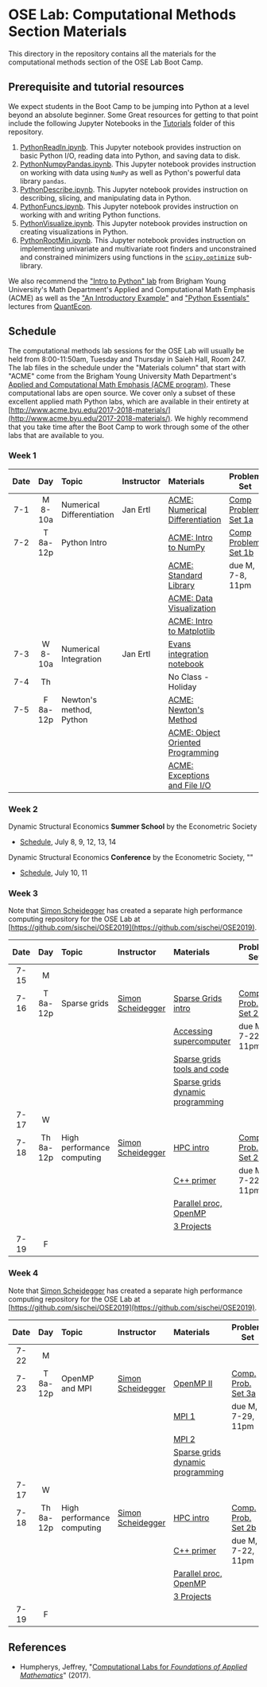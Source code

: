 # OSE Lab: Computational Methods Section Materials

This directory in the repository contains all the materials for the computational methods section of the OSE Lab Boot Camp.


## Prerequisite and tutorial resources

We expect students in the Boot Camp to be jumping into Python at a level beyond an absolute beginner. Some Great resources for getting to that point include the following Jupyter Notebooks in the [Tutorials](https://github.com/OpenSourceEcon/BootCamp2019/tree/master/Tutorials) folder of this repository.

1. [PythonReadIn.ipynb](https://github.com/OpenSourceEcon/BootCamp2019/blob/master/Tutorials/PythonReadIn.ipynb). This Jupyter notebook provides instruction on basic Python I/O, reading data into Python, and saving data to disk.
2. [PythonNumpyPandas.ipynb](https://github.com/OpenSourceEcon/BootCamp2019/blob/master/Tutorials/PythonNumpyPandas.ipynb). This Jupyter notebook provides instruction on working with data using `NumPy` as well as Python's powerful data library `pandas`.
3. [PythonDescribe.ipynb](https://github.com/OpenSourceEcon/BootCamp2019/blob/master/Tutorials/PythonDescribe.ipynb). This Jupyter notebook provides instruction on describing, slicing, and manipulating data in Python.
4. [PythonFuncs.ipynb](https://github.com/OpenSourceEcon/BootCamp2019/blob/master/Tutorials/PythonFuncs.ipynb). This Jupyter notebook provides instruction on working with and writing Python functions.
5. [PythonVisualize.ipynb](https://github.com/OpenSourceEcon/BootCamp2019/blob/master/Tutorials/PythonVisualize.ipynb). This Jupyter notebook provides instruction on creating visualizations in Python.
6. [PythonRootMin.ipynb](https://github.com/OpenSourceEcon/BootCamp2019/blob/master/Tutorials/PythonRootMin.ipynb). This Jupyter notebook provides instruction on implementing univariate and multivariate root finders and unconstrained and constrained minimizers using functions in the [`scipy.optimize`](https://docs.scipy.org/doc/scipy/reference/optimize.html) sub-library.

We also recommend the ["Intro to Python" lab](http://www.acme.byu.edu/wp-content/uploads/2017/08/PythonIntro.pdf) from Brigham Young University's Math Department's Applied and Computational Math Emphasis (ACME) as well as the ["An Introductory Example"](https://lectures.quantecon.org/py/python_by_example.html) and ["Python Essentials"](https://lectures.quantecon.org/py/python_essentials.html) lectures from [QuantEcon](https://lectures.quantecon.org/py/).


## Schedule

The computational methods lab sessions for the OSE Lab will usually be held from 8:00-11:50am, Tuesday and Thursday in Saieh Hall, Room 247. The lab files in the schedule under the "Materials column" that start with "ACME" come from the Brigham Young University Math Department's [Applied and Computational Math Emphasis (ACME program)](http://www.acme.byu.edu/). These computational labs are open source. We cover only a subset of these excellent applied math Python labs, which are available in their entirety at [http://www.acme.byu.edu/2017-2018-materials/](http://www.acme.byu.edu/2017-2018-materials/). We highly recommend that you take time after the Boot Camp to work through some of the other labs that are available to you.

### Week 1

| Date | Day | Topic | Instructor | Materials | Problem Set |
|:---:|:---:|:--- |:--- |:--- | --- |
7-1  | M 8-10a | Numerical Differentiation | Jan Ertl |  [ACME: Numerical Differentiation](https://github.com/OpenSourceEcon/BootCamp2019/blob/master/Computation/Wk1_DifInt/ACME_NumDiff.pdf)   |  [Comp Problem Set 1a](https://github.com/OpenSourceEcon/BootCamp2019/blob/master/Computation/Wk1_DifInt/DifInt_probset1a.pdf) |
7-2  | T 8a-12p | Python Intro |  | [ACME: Intro to NumPy](https://github.com/OpenSourceEcon/BootCamp2019/blob/master/Computation/Wk1_PyIntro/NumpyIntro.pdf) | [Comp Problem Set 1b](https://github.com/OpenSourceEcon/BootCamp2019/blob/master/Computation/Wk1_PyIntro/PyIntro_probset.pdf) |
|  |  |  |  | [ACME: Standard Library](https://github.com/OpenSourceEcon/BootCamp2019/blob/master/Computation/Wk1_PyIntro/StandardLibrary.pdf) | due M, 7-8, 11pm |
|  |  |  |  | [ACME: Data Visualization](https://github.com/OpenSourceEcon/BootCamp2019/blob/master/Computation/Wk1_PyIntro/DataVisualization.pdf) |  |
|  |  |  |  | [ACME: Intro to Matplotlib](https://github.com/OpenSourceEcon/BootCamp2019/blob/master/Computation/Wk1_PyIntro/MatplotlibIntro.pdf) |  |
7-3  | W 8-10a | Numerical Integration | Jan Ertl | [Evans integration notebook](https://github.com/OpenSourceEcon/BootCamp2019/blob/master/Computation/Wk1_DifInt/NumIntegr.ipynb) |  |
7-4 | Th  |     | | No Class - Holiday |  |
7-5  | F 8a-12p  | Newton's method, Python |  | [ACME: Newton's Method](https://github.com/OpenSourceEcon/BootCamp2019/blob/master/Computation/Wk1_DifInt/NewtonsMethod.pdf) |     |
|     |     |     |                 | [ACME: Object Oriented Programming](https://github.com/OpenSourceEcon/BootCamp2019/blob/master/Computation/Wk1_PyIntro/ObjectOriented.pdf) |  |
|     |     |     |                 | [ACME: Exceptions and File I/O](https://github.com/OpenSourceEcon/BootCamp2019/blob/master/Computation/Wk1_PyIntro/Exceptions_FileIO.pdf) |  |

### Week 2

Dynamic Structural Economics **Summer School** by the Econometric Society
* [Schedule](https://dseconf.org/dse2019course-program#), July 8, 9, 12, 13, 14

Dynamic Structural Economics **Conference** by the Econometric Society, ""
* [Schedule](https://editorialexpress.com/conference/DSE2019/program/DSE2019.html), July 10, 11

### Week 3

Note that [Simon Scheidegger](https://sites.google.com/site/simonscheidegger/home) has created a separate high performance computing repository for the OSE Lab at [https://github.com/sischei/OSE2019](https://github.com/sischei/OSE2019).

| Date | Day | Topic | Instructor | Materials | Problem Set |
|:---:|:---:|:--- |:--- |:--- | --- |
7-15  | M |  |  |  |  |
7-16  | T 8a-12p  | Sparse grids | [Simon Scheidegger](https://sites.google.com/site/simonscheidegger/home) | [Sparse Grids intro](https://github.com/sischei/OSE2019/blob/master/day1/SG_lecture_1.pdf) | [Comp. Prob. Set 2a](https://github.com/sischei/OSE2019/blob/master/day1/SG_Exercises.pdf) |
|     |     |     |                | [Accessing supercomputer](https://github.com/sischei/OSE2019/blob/master/day1/SG_lecture_2.pdf) | due M, 7-22, 11pm |
|     |     |     |                 | [Sparse grids tools and code](https://github.com/sischei/OSE2019/blob/master/day1/SG_lecture_3.pdf) |  |
|     |     |     |                 | [Sparse grids dynamic programming](https://github.com/sischei/OSE2019/blob/master/day1/SG_lecture_4.pdf) |  |
7-17  | W |  |  |  |  |
7-18 | Th 8a-12p | High performance computing | [Simon Scheidegger](https://sites.google.com/site/simonscheidegger/home) | [HPC intro](https://github.com/sischei/OSE2019/blob/master/day2/Lecture1_HPC_Intro.pdf) | [Comp. Prob. Set 2b](https://github.com/sischei/OSE2019/blob/master/day2/Lecture5_Exercise.pdf) |
|     |     |     |                | [C++ primer](https://github.com/sischei/OSE2019/blob/master/day2/Lecture2_CPP_Intro.pdf) | due M, 7-22, 11pm |
|     |     |     |                 | [Parallel proc, OpenMP](https://github.com/sischei/OSE2019/blob/master/day2/Lecture3_OPENMP_1.pdf) |  |
|     |     |     |                 | [3 Projects](https://github.com/sischei/OSE2019/blob/master/day2/Lecture4_Projects.pdf) |  |
7-19  | F |  |  |  |  |

### Week 4

Note that [Simon Scheidegger](https://sites.google.com/site/simonscheidegger/home) has created a separate high performance computing repository for the OSE Lab at [https://github.com/sischei/OSE2019](https://github.com/sischei/OSE2019).

| Date | Day | Topic | Instructor | Materials | Problem Set |
|:---:|:---:|:--- |:--- |:--- | --- |
7-22  | M |  |  |  |  |
7-23  | T 8a-12p  | OpenMP and MPI | [Simon Scheidegger](https://sites.google.com/site/simonscheidegger/home) | [OpenMP II](https://github.com/sischei/OSE2019/blob/master/day3/Lecture1_OPENMP_2.pdf) | [Comp. Prob. Set 3a](https://github.com/sischei/OSE2019/blob/master/day3/Lecture4_Exercise_omp.pdf) |
|     |     |     |                | [MPI 1](https://github.com/sischei/OSE2019/blob/master/day3/Lecture2_MPI_1.pdf) | due M, 7-29, 11pm |
|     |     |     |                 | [MPI 2](https://github.com/sischei/OSE2019/blob/master/day3/Lecture3_MPI_2.pdf) |  |
|     |     |     |                 | [Sparse grids dynamic programming](https://github.com/sischei/OSE2019/blob/master/day1/SG_lecture_4.pdf) |  |
7-17  | W |  |  |  |  |
7-18 | Th 8a-12p | High performance computing | [Simon Scheidegger](https://sites.google.com/site/simonscheidegger/home) | [HPC intro](https://github.com/sischei/OSE2019/blob/master/day2/Lecture1_HPC_Intro.pdf) | [Comp. Prob. Set 2b](https://github.com/sischei/OSE2019/blob/master/day2/Lecture5_Exercise.pdf) |
|     |     |     |                | [C++ primer](https://github.com/sischei/OSE2019/blob/master/day2/Lecture2_CPP_Intro.pdf) | due M, 7-22, 11pm |
|     |     |     |                 | [Parallel proc, OpenMP](https://github.com/sischei/OSE2019/blob/master/day2/Lecture3_OPENMP_1.pdf) |  |
|     |     |     |                 | [3 Projects](https://github.com/sischei/OSE2019/blob/master/day2/Lecture4_Projects.pdf) |  |
7-19  | F |  |  |  |  |


<!-- ### Week 2

| Date | Day | Topic | Instructor | Materials | Problem Set |
|:---:|:---:|:--- |:--- |:--- | --- |
6-25  | M   |     |     |     |     |
6-26  | T   | Visualizations | Jan Ertl | [Visualizations Notebook](https://github.com/OpenSourceMacro/BootCamp2018/blob/master/Tutorials/PythonVisualize.ipynb) | [Comp. Prob Set 2](https://github.com/OpenSourceMacro/BootCamp2018/blob/master/Computation/Wk2_DataVis/DataVis_probset.pdf) |
|     |     | and Pandas  |    | [ACME: Intro to Matplotlib](https://github.com/OpenSourceMacro/BootCamp2018/blob/master/Computation/Wk2_DataVis/MatplotlibIntro.pdf) | due T, 7-3, 6pm |
|     |     |     |    | [ACME: Data Visualization](https://github.com/OpenSourceMacro/BootCamp2018/blob/master/Computation/Wk2_DataVis/DataVisualization.pdf) |   |
|     |     |     |    | [ACME: Pandas 1](https://github.com/OpenSourceMacro/BootCamp2018/blob/master/Computation/Wk2_DataVis/Pandas1.pdf) |   |
|     |     |     |    | [ACME: Pandas 2](https://github.com/OpenSourceMacro/BootCamp2018/blob/master/Computation/Wk2_DataVis/Pandas2.pdf) |   |
6-27  | W   |     |         |          |     |
6-28  | Th  | Visualizations | Jan Ertl | [Pandas Notebook](https://github.com/OpenSourceMacro/BootCamp2018/blob/master/Tutorials/PythonNumpyPandas.ipynb) |   |
|     |     | and Bokeh      |          | [ACME: Pandas 3](https://github.com/OpenSourceMacro/BootCamp2018/blob/master/Computation/Wk2_DataVis/Pandas3.pdf) |    |
|     |     |      |          | [ACME: Pandas 4](https://github.com/OpenSourceMacro/BootCamp2018/blob/master/Computation/Wk2_DataVis/Pandas4.pdf) |    |
6-29  | F   |     |     |     |     |

### Week 3

| Date | Day | Topic | Instructor | Materials | Problem Set |
|:---:|:---:|:--- |:--- |:--- | --- |
7-2  | M  |  |  |  |  |
7-3  | T  |  Matrix Decomposition | Jan Ertl | [ACME: QR Decomp](https://github.com/OpenSourceMacro/BootCamp2018/blob/master/Computation/Wk3_Decomp/QR_Decomposition.pdf) | [Comp Prob Set 3](https://github.com/OpenSourceMacro/BootCamp2018/blob/master/Computation/Wk3_Decomp/Decomp_probset.pdf) |
|     |     |  |          | [ACME: Lsq, eigenvalues](https://github.com/OpenSourceMacro/BootCamp2018/blob/master/Computation/Wk3_Decomp/LeastSquares_Eigenvalues.pdf) | due T, 7-10, 6pm |
|     |     |      |          | [ACME: SVD Image Compress](https://github.com/OpenSourceMacro/BootCamp2018/blob/master/Computation/Wk3_Decomp/SVD_ImageCompression.pdf) |  |
7-4  | W    | NO CLASSES: HOLIDAY | NO CLASSES: HOLIDAY | NO CLASSES: HOLIDAY  |  |
7-5  | Th   | Matrix conditions | Jan Ertl | [ACME: Drazin Inverse](https://github.com/OpenSourceMacro/BootCamp2018/blob/master/Computation/Wk3_Decomp/BlazinDrazin.pdf) |   |
7-6  | F    |     |     | [ACME: PageRank Algorithm](https://github.com/OpenSourceMacro/BootCamp2018/blob/master/Computation/Wk3_Decomp/PageRank.pdf) |  |
|     |     |      |          | [ACME: Conditioning and Stability](https://github.com/OpenSourceMacro/BootCamp2018/blob/master/Computation/Wk3_Decomp/Conditioning_Stability.pdf) |  |

### Week 4

| Date | Day | Topic | Instructor | Materials | Problem Set |
|:---:|:---:|:--- |:--- |:--- | --- |
7-9  | M  |     |     |     |     |
7-10 | T  | Sparse Grids | [Simon Scheidegger](https://sites.google.com/site/simonscheidegger/) | [Simon's HPC repo](https://github.com/sischei/OSM2018) | Comp Prob Set 4  |
|     |     |   |     |  | due T, 7-17, 11pm |
7-11  | W  |     |     |     |    |
7-12  | Th | High Performance Computing | [Simon Scheidegger](https://sites.google.com/site/simonscheidegger/) | [Simon's HPC repo](https://github.com/sischei/OSM2018) |  |
7-13  | F  |     |     |     |     |

### Week 5

| Date | Day | Topic | Instructor | Materials | Problem Set |
|:---:|:---:|:--- |:--- |:--- | --- |
7-16  | M  |     |     |     |     |
7-17 | T  | High Performance Computing | [Simon Scheidegger](https://sites.google.com/site/simonscheidegger/) | [Simon's HPC repo](https://github.com/sischei/OSM2018) | Comp Prob Set 5  |
|     |     |   |     |  | due T, 7-24, 11pm |
7-18  | W  |     |     |     |    |
7-19  | Th | High Performance Computing | [Simon Scheidegger](https://sites.google.com/site/simonscheidegger/) | [Simon's HPC repo](https://github.com/sischei/OSM2018) |  |
7-20  | F  |     |     |     |     |


### Week 6

| Date | Day | Topic | Instructor | Materials | Problem Set |
|:---:|:---:|:--- |:--- |:--- | --- |
7-23  | M   |     |     |     |     |
7-24  | T   | Numerical diff. and | Jan Ertl | [ACME: Numerical Differentiation](https://github.com/OpenSourceMacro/BootCamp2018/blob/master/Computation/Wk6_DifInt/Differentiation.pdf) | [Comp Prob Set 6](https://github.com/OpenSourceMacro/BootCamp2018/blob/master/Computation/Wk6_DifInt/DifIntOpt_probset.pdf) |
|     |     | integration |  | [Evans: Numerical Integration](https://github.com/OpenSourceMacro/BootCamp2018/blob/master/Computation/Wk6_DifInt/NumIntegr_Evans.pdf) | due T, 7-31, 6pm |
7-25  | W   |     |     |     |    |
7-26  | Th  | Linear constr. opt. | Jan Ertl | [ACME: Simplex Method](https://github.com/OpenSourceMacro/BootCamp2018/blob/master/Computation/Wk6_DifInt/Simplex.pdf) |  |
|     |     |     |      | [ACME: Newton's Method](https://github.com/OpenSourceMacro/BootCamp2018/blob/master/Computation/Wk6_DifIntLin/NewtonsMethod.pdf) |  |
|     |     |     |      | [ACME: Iterative Solvers](https://github.com/OpenSourceMacro/BootCamp2018/blob/master/Computation/Wk6_DifIntLin/IterativeSolvers.pdf) |  |
7-27  | F   |     |     |     |     |

### Week 7

| Date | Day | Topic | Instructor | Materials | Problem Set |
|:---:|:---:|:--- |:--- |:--- | --- |
7-30 | M  |     |          |     |                   |
7-31 | T  |     | Jan Ertl | [ACME: Interior Point Linear]() | [Comp. Prob. Set 7](https://github.com/OpenSourceMacro/BootCamp2018/blob/master/Computation/Wk7_Unconstr/Unconstr_probset.pdf) |
|     |     |     |      | [ACME: Interior Point Quadratic]() | due Th, 8-2, 6pm |
|     |     |     |      | [ACME: Newton and Quasi Newton]() |  |
8-1  | W  |     |          |  |   |
8-2  | Th |     | Jan Ertl |     |                   |
8-3  | F  | Conclusion: Hwk due |         |     |   | -->

<!-- ### Week 5

| Date | Day | Topic | Instructor | Materials | Problem Set |
|:---:|:---:|:--- |:--- |:--- | --- |
7-17  | M   |     |     |     |     |
7-18  | T   | Minimization | Jan Ertl | [ACME: Interior Point, Linear Programs](https://github.com/OpenSourceMacro/BootCamp2017/blob/master/Computation/Wk4_DifIntOpt/ACME_IntPtLin.pdf) |  |
|     |     |     |      | [ACME: Interior Point, Quadratic Programs](https://github.com/OpenSourceMacro/BootCamp2017/blob/master/Computation/Wk4_DifIntOpt/ACME_IntPtQuad.pdf) |  |
|     |     |     |      | [ACME: Newton and Quasi Newton Methods](https://github.com/OpenSourceMacro/BootCamp2017/blob/master/Computation/Wk4_DifIntOpt/ACME_QuasNewt.pdf) |  |
|     |     |     |      | [ACME: Scipy.optimize](https://github.com/OpenSourceMacro/BootCamp2017/blob/master/Computation/Wk4_DifIntOpt/ACME_ScipyOpt.pdf) |  | -->


## References

* Humpherys, Jeffrey, "[Computational Labs for *Foundations of Applied Mathematics*](http://www.acme.byu.edu/2016-2017-materials/)" (2017).

